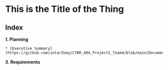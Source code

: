 # This is the Title of the Thing

## Index
**1. Planning**

    * [Executive Summary](https://github.com/solarZoey/CYBR_404_Project1_Team4/blob/main/Documentation/ExecutiveSummary.md)
    
**3. Requirements**
